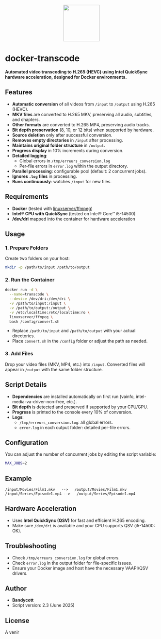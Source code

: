 <p align="center">
  <img src="https://img.icons8.com/?size=100&id=32418&format=png&color=000000" class="logo" width="120"/>
</p>

# docker-transcode

**Automated video transcoding to H.265 (HEVC) using Intel QuickSync hardware acceleration, designed for Docker environments.**

## Features

- **Automatic conversion** of all videos from `/input` to `/output` using H.265 (HEVC).
- **MKV files** are converted to H.265 MKV, preserving all audio, subtitles, and chapters.
- **Other formats** are converted to H.265 MP4, preserving audio tracks.
- **Bit depth preservation** (8, 10, or 12 bits) when supported by hardware.
- **Source deletion** only after successful conversion.
- **Removes empty directories** in `/input` after processing.
- **Maintains original folder structure** in `/output`.
- **Progress display** in 10% increments during conversion.
- **Detailed logging**:
    - Global errors in `/tmp/erreurs_conversion.log`
    - Per-file errors in `error.log` within the output directory.
- **Parallel processing**: configurable pool (default: 2 concurrent jobs).
- **Ignores `.log` files** in processing.
- **Runs continuously**: watches `/input` for new files.


## Requirements

- **Docker** (tested with [linuxserver/ffmpeg](https://hub.docker.com/r/linuxserver/ffmpeg))
- **Intel® CPU with QuickSync** (tested on Intel® Core™ i5-14500)
- **/dev/dri** mapped into the container for hardware acceleration


## Usage

### 1. Prepare Folders

Create two folders on your host:

```bash
mkdir -p /path/to/input /path/to/output
```


### 2. Run the Container

```bash
docker run -d \
  --name=transcode \
  --device /dev/dri:/dev/dri \
  -v /path/to/input:/input \
  -v /path/to/output:/output \
  -v /etc/localtime:/etc/localtime:ro \
  linuxserver/ffmpeg \
  bash /config/convert.sh
```

- Replace `/path/to/input` and `/path/to/output` with your actual directories.
- Place `convert.sh` in the `/config` folder or adjust the path as needed.


### 3. Add Files

Drop your video files (MKV, MP4, etc.) into `/input`.
Converted files will appear in `/output` with the same folder structure.

## Script Details

- **Dependencies** are installed automatically on first run (vainfo, intel-media-va-driver-non-free, etc.).
- **Bit depth** is detected and preserved if supported by your CPU/GPU.
- **Progress** is printed to the console every 10% of conversion.
- **Logs**:
    - `/tmp/erreurs_conversion.log`: all global errors.
    - `error.log` in each output folder: detailed per-file errors.


## Configuration

You can adjust the number of concurrent jobs by editing the script variable:

```bash
MAX_JOBS=2
```


## Example

```
/input/Movies/Film1.mkv   -->   /output/Movies/Film1.mkv
/input/Series/Episode1.mp4 -->   /output/Series/Episode1.mp4
```


## Hardware Acceleration

- Uses **Intel QuickSync (QSV)** for fast and efficient H.265 encoding.
- Make sure `/dev/dri` is available and your CPU supports QSV (i5-14500: OK).


## Troubleshooting

- Check `/tmp/erreurs_conversion.log` for global errors.
- Check `error.log` in the output folder for file-specific issues.
- Ensure your Docker image and host have the necessary VAAPI/QSV drivers.


## Author

- **Bandycott**
- Script version: 2.3 (June 2025)


## License

A venir

[^1]: convert.sh

